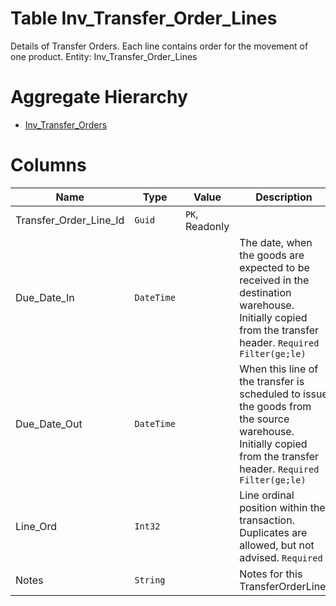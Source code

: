 # Table Inv_Transfer_Order_Lines

Details of Transfer Orders. Each line contains order for the movement of one product. Entity: Inv_Transfer_Order_Lines

# Aggregate Hierarchy

* [Inv_Transfer_Orders](Inv_Transfer_Orders.md)

# Columns

| Name | Type | Value | Description |
| - | - | - | --- |
|Transfer_Order_Line_Id|`Guid`|`PK`, Readonly||
|Due_Date_In|`DateTime`||The date, when the goods are expected to be received in the destination warehouse. Initially copied from the transfer header. `Required` `Filter(ge;le)` |
|Due_Date_Out|`DateTime`||When this line of the transfer is scheduled to issue the goods from the source warehouse. Initially copied from the transfer header. `Required` `Filter(ge;le)` |
|Line_Ord|`Int32`||Line ordinal position within the transaction. Duplicates are allowed, but not advised. `Required` |
|Notes|`String`||Notes for this TransferOrderLine. |
